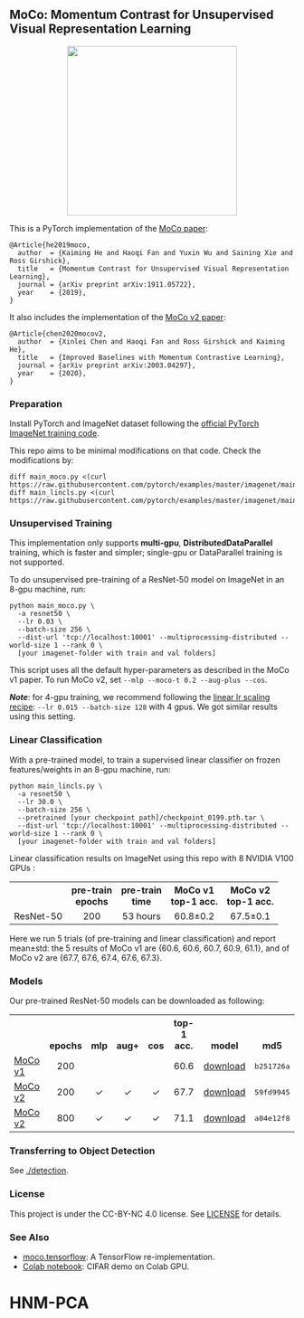 ## MoCo: Momentum Contrast for Unsupervised Visual Representation Learning

<p align="center">
  <img src="https://user-images.githubusercontent.com/11435359/71603927-0ca98d00-2b14-11ea-9fd8-10d984a2de45.png" width="300">
</p>

This is a PyTorch implementation of the [MoCo paper](https://arxiv.org/abs/1911.05722):
```
@Article{he2019moco,
  author  = {Kaiming He and Haoqi Fan and Yuxin Wu and Saining Xie and Ross Girshick},
  title   = {Momentum Contrast for Unsupervised Visual Representation Learning},
  journal = {arXiv preprint arXiv:1911.05722},
  year    = {2019},
}
```
It also includes the implementation of the [MoCo v2 paper](https://arxiv.org/abs/2003.04297):
```
@Article{chen2020mocov2,
  author  = {Xinlei Chen and Haoqi Fan and Ross Girshick and Kaiming He},
  title   = {Improved Baselines with Momentum Contrastive Learning},
  journal = {arXiv preprint arXiv:2003.04297},
  year    = {2020},
}
```


### Preparation

Install PyTorch and ImageNet dataset following the [official PyTorch ImageNet training code](https://github.com/pytorch/examples/tree/master/imagenet).

This repo aims to be minimal modifications on that code. Check the modifications by:
```
diff main_moco.py <(curl https://raw.githubusercontent.com/pytorch/examples/master/imagenet/main.py)
diff main_lincls.py <(curl https://raw.githubusercontent.com/pytorch/examples/master/imagenet/main.py)
```


### Unsupervised Training

This implementation only supports **multi-gpu**, **DistributedDataParallel** training, which is faster and simpler; single-gpu or DataParallel training is not supported.

To do unsupervised pre-training of a ResNet-50 model on ImageNet in an 8-gpu machine, run:
```
python main_moco.py \
  -a resnet50 \
  --lr 0.03 \
  --batch-size 256 \
  --dist-url 'tcp://localhost:10001' --multiprocessing-distributed --world-size 1 --rank 0 \
  [your imagenet-folder with train and val folders]
```
This script uses all the default hyper-parameters as described in the MoCo v1 paper. To run MoCo v2, set `--mlp --moco-t 0.2 --aug-plus --cos`.

***Note***: for 4-gpu training, we recommend following the [linear lr scaling recipe](https://arxiv.org/abs/1706.02677): `--lr 0.015 --batch-size 128` with 4 gpus. We got similar results using this setting.


### Linear Classification

With a pre-trained model, to train a supervised linear classifier on frozen features/weights in an 8-gpu machine, run:
```
python main_lincls.py \
  -a resnet50 \
  --lr 30.0 \
  --batch-size 256 \
  --pretrained [your checkpoint path]/checkpoint_0199.pth.tar \
  --dist-url 'tcp://localhost:10001' --multiprocessing-distributed --world-size 1 --rank 0 \
  [your imagenet-folder with train and val folders]
```

Linear classification results on ImageNet using this repo with 8 NVIDIA V100 GPUs :
<table><tbody>
<!-- START TABLE -->
<!-- TABLE HEADER -->
<th valign="bottom"></th>
<th valign="bottom">pre-train<br/>epochs</th>
<th valign="bottom">pre-train<br/>time</th>
<th valign="bottom">MoCo v1<br/>top-1 acc.</th>
<th valign="bottom">MoCo v2<br/>top-1 acc.</th>
<!-- TABLE BODY -->
<tr><td align="left">ResNet-50</td>
<td align="center">200</td>
<td align="center">53 hours</td>
<td align="center">60.8&plusmn;0.2</td>
<td align="center">67.5&plusmn;0.1</td>
</tr>
</tbody></table>

Here we run 5 trials (of pre-training and linear classification) and report mean&plusmn;std: the 5 results of MoCo v1 are {60.6, 60.6, 60.7, 60.9, 61.1}, and of MoCo v2 are {67.7, 67.6, 67.4, 67.6, 67.3}.


### Models

Our pre-trained ResNet-50 models can be downloaded as following:
<table><tbody>
<!-- START TABLE -->
<!-- TABLE HEADER -->
<th valign="bottom"></th>
<th valign="bottom">epochs</th>
<th valign="bottom">mlp</th>
<th valign="bottom">aug+</th>
<th valign="bottom">cos</th>
<th valign="bottom">top-1 acc.</th>
<th valign="bottom">model</th>
<th valign="bottom">md5</th>
<!-- TABLE BODY -->
<tr><td align="left"><a href="https://arxiv.org/abs/1911.05722">MoCo v1</a></td>
<td align="center">200</td>
<td align="center"></td>
<td align="center"></td>
<td align="center"></td>
<td align="center">60.6</td>
<td align="center"><a href="https://dl.fbaipublicfiles.com/moco/moco_checkpoints/moco_v1_200ep/moco_v1_200ep_pretrain.pth.tar">download</a></td>
<td align="center"><tt>b251726a</tt></td>
</tr>
<tr><td align="left"><a href="https://arxiv.org/abs/2003.04297">MoCo v2</a></td>
<td align="center">200</td>
<td align="center">&#x2713</td>
<td align="center">&#x2713</td>
<td align="center">&#x2713</td>
<td align="center">67.7</td>
<td align="center"><a href="https://dl.fbaipublicfiles.com/moco/moco_checkpoints/moco_v2_200ep/moco_v2_200ep_pretrain.pth.tar">download</a></td>
<td align="center"><tt>59fd9945</tt></td>
</tr>
<tr><td align="left"><a href="https://arxiv.org/abs/2003.04297">MoCo v2</a></td>
<td align="center">800</td>
<td align="center">&#x2713</td>
<td align="center">&#x2713</td>
<td align="center">&#x2713</td>
<td align="center">71.1</td>
<td align="center"><a href="https://dl.fbaipublicfiles.com/moco/moco_checkpoints/moco_v2_800ep/moco_v2_800ep_pretrain.pth.tar">download</a></td>
<td align="center"><tt>a04e12f8</tt></td>
</tr>
</tbody></table>


### Transferring to Object Detection

See [./detection](detection).


### License

This project is under the CC-BY-NC 4.0 license. See [LICENSE](LICENSE) for details.

### See Also
* [moco.tensorflow](https://github.com/ppwwyyxx/moco.tensorflow): A TensorFlow re-implementation.
* [Colab notebook](https://colab.research.google.com/github/facebookresearch/moco/blob/colab-notebook/colab/moco_cifar10_demo.ipynb): CIFAR demo on Colab GPU.
# HNM-PCA
